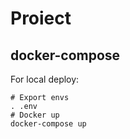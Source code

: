 # Proiect

## docker-compose
For local deploy:

    # Export envs
    . .env
    # Docker up
    docker-compose up
    
